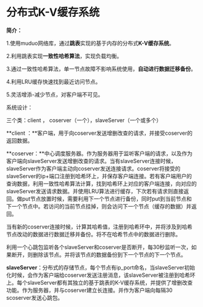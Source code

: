 # 分布式K-V缓存系统

**简介：**

1.使用muduo网络库，通过**跳表**实现的基于内存的分布式**K-V缓存系统**。

2.利用跳表实现**一致性哈希算法**，实现负载均衡。

3.通过一致性哈希算法，单一节点故障不影响系统使用，**自动进行数据迁移备份**。

4.利用LRU缓存快速找到最近访问节点。

5.灵活增添-减少节点，对客户端不可见。



系统设计：

三个类：client ， coserver（一个），slaveServer（一个或多个）

**client ：**客户端，用于向coserver发送增删改查的请求，并接受coserver的返回数据。



**coserver：**中心调度服务器。作为服务器用于监听客户端的请求，以及作为客户端向slaveServer发送增删改查的请求。当有slaveServer连接时候，slaveServer作为客户端主动向coserver发送连接请求。coserver将接受的slaveServer的ip+端口注册到哈希环上，并保存客户端连接。若有客户端用户的查询数据，利用一致性哈希算法计算，找到哈希环上对应的客户端连接，向对应的slaveServer发送请求数据。并使用LRU算法进行缓存，下次若有请求则直接返回。做put节点放置时候，需要利用下一个节点进行备份，同时put到当前节点和下一个节点中。若访问的当前节点挂掉，则会访问下一个节点（缓存的数据）并返回。

当有新的coserver连接时候，计算其哈希值，注册到哈希环中，并将涉及到哈希节点改动的数据进行数据迁移并备份。将不在哈希节点中的数据进行删除。

利用一个心跳包监听各个slaveServer和coserver是否断开，每30秒监听一次，如果断开，则删除该节点。并将该节点的数据备份到下一个节点的下一个节点。



**slaveServer**：分布式的存储节点，每个节点有ip_port命名，当slaveServer初始化时候，会作为客户端给coserver发送注册消息，该slaveServer被注册到哈希环上。每个slaveServer都有其独立的基于跳表的K-V缓存系统，并提供了增删改查功能。作为服务器，并与coserver建立长连接。并作为客户端向每隔30 scoserver发送心跳包。